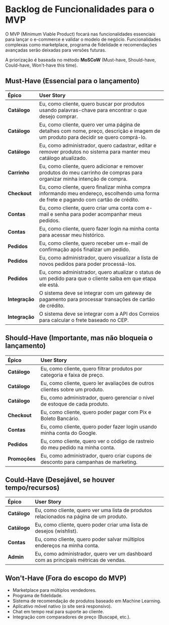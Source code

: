 # Backlog de Funcionalidades para o MVP

O MVP (Minimum Viable Product) focará nas funcionalidades essenciais para lançar o e-commerce e validar o modelo de negócio. Funcionalidades complexas como marketplace, programa de fidelidade e recomendações avançadas serão deixadas para versões futuras.

A priorização é baseada no método **MoSCoW** (Must-have, Should-have, Could-have, Won't-have this time).

## Must-Have (Essencial para o lançamento)

| Épico | User Story |
| :--- | :--- |
| **Catálogo** | Eu, como cliente, quero buscar por produtos usando palavras-chave para encontrar o que desejo comprar. |
| **Catálogo** | Eu, como cliente, quero ver uma página de detalhes com nome, preço, descrição e imagem de um produto para decidir se quero comprá-lo. |
| **Catálogo** | Eu, como administrador, quero cadastrar, editar e remover produtos no sistema para manter meu catálogo atualizado. |
| **Carrinho** | Eu, como cliente, quero adicionar e remover produtos do meu carrinho de compras para organizar minha intenção de compra. |
| **Checkout** | Eu, como cliente, quero finalizar minha compra informando meu endereço, escolhendo uma forma de frete e pagando com cartão de crédito. |
| **Contas** | Eu, como cliente, quero criar uma conta com e-mail e senha para poder acompanhar meus pedidos. |
| **Contas** | Eu, como cliente, quero fazer login na minha conta para acessar meu histórico. |
| **Pedidos** | Eu, como cliente, quero receber um e-mail de confirmação após finalizar um pedido. |
| **Pedidos** | Eu, como administrador, quero visualizar a lista de novos pedidos para poder processá-los. |
| **Pedidos** | Eu, como administrador, quero atualizar o status de um pedido para que o cliente saiba em que etapa ele está. |
| **Integração** | O sistema deve se integrar com um gateway de pagamento para processar transações de cartão de crédito. |
| **Integração** | O sistema deve se integrar com a API dos Correios para calcular o frete baseado no CEP. |

## Should-Have (Importante, mas não bloqueia o lançamento)

| Épico | User Story |
| :--- | :--- |
| **Catálogo** | Eu, como cliente, quero filtrar produtos por categoria e faixa de preço. |
| **Catálogo** | Eu, como cliente, quero ler avaliações de outros clientes sobre um produto. |
| **Catálogo** | Eu, como administrador, quero gerenciar o nível de estoque de cada produto. |
| **Checkout** | Eu, como cliente, quero poder pagar com Pix e Boleto Bancário. |
| **Contas** | Eu, como cliente, quero poder fazer login usando minha conta do Google. |
| **Pedidos** | Eu, como cliente, quero ver o código de rastreio do meu pedido na minha conta. |
| **Promoções** | Eu, como administrador, quero criar cupons de desconto para campanhas de marketing. |

## Could-Have (Desejável, se houver tempo/recursos)

| Épico | User Story |
| :--- | :--- |
| **Catálogo** | Eu, como cliente, quero ver uma lista de produtos relacionados na página de um produto. |
| **Catálogo** | Eu, como cliente, quero poder criar uma lista de desejos (wishlist). |
| **Contas** | Eu, como cliente, quero poder salvar múltiplos endereços na minha conta. |
| **Admin** | Eu, como administrador, quero ver um dashboard com as principais métricas de vendas. |

## Won't-Have (Fora do escopo do MVP)

*   Marketplace para múltiplos vendedores.
*   Programa de fidelidade.
*   Sistema de recomendação de produtos baseado em Machine Learning.
*   Aplicativo móvel nativo (o site será responsivo).
*   Chat em tempo real para suporte ao cliente.
*   Integração com comparadores de preço (Buscapé, etc.).